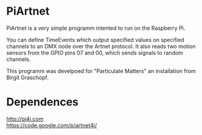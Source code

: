 PiArtnet
========


PiArtnet is a very simple programm intented to run on the Raspberry Pi. 

You can define TimeEvents which output specified values on specified channels to an DMX node over the Artnet protocol. 
It also reads two motion sensors from the GPIO pins 07 and 00, which sends signals to random channels. 


This programm was develpoed for "Particulate Matters" an installation from Birgit Graschopf. 



Dependences
===========

http://pi4j.com      
https://code.google.com/p/artnet4j/

